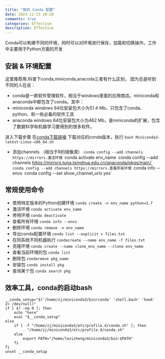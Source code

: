```yaml
---
title: "我的 Conda 配置"
date: 2023-11-23 20:20
comments: true
categories: Effective
description: Effective
---
```


Conda可以构建不同的环境，同时可以对环境进行保存，加载和切换操作。工作中主要用于Python方面的开发

## 安装 & 环境配置
这里推荐用.科普下conda,miniconda,anacoda三者有什么区别，
因为总是听到不同的人在说：
- conda是一款软件管理软件，相当于windows里面的应用商店。miniconda和anaconda中都包含了conda。其中：
- miniconda windows 64位安装包大小为51.4 Mb，只包含了conda、python、和一些必备的软件工具
- anaconda windows 64位安装包大小为462 Mb，是miniconda的扩展，包含了数据科学和机器学习要用到的很多软件。

进入下载步骤
在[conda下载链接](https://conda.io/en/latest/miniconda.html) 下载对应的conda版本，执行  `bash Miniconda3-latest-Linux-x86_64.sh`

- 添加channels （相当于R的镜像源）
	`conda config --add channels https://mirrors.激活环境
`conda activate env_name`
	`conda config --add channels https://mirrors.tuna.tsinghua.edu.cn/anaconda/pkgs/main/`
	`conda config --add channels https://mirrors.查看所有环境
`conda info --envs`
	`conda config --set show_channel_urls yes`
	
	
## 常规使用命令

- 使用特定版本的Python创建环境
	`conda create -n env_name python=3.7`
-  激活环境
	`conda activate env_name`
- 停用环境
	`conda deactivate`
- 查看所有环境
	`conda info --envs`
- 删除环境
	`conda remove -n env_name`
- 导出conda配置环境
	`conda list --explicit > files.txt`
- 在同系统不同机器执行
	`condacreate --name env_name -f files.txt`
- 克隆环境
	`conda create --name clone_env_name --clone env_name`
- 查看当前环境的包
	`conda list`
- 删除包
	`condaremve pkg_name`
-  安装包
	`conda install pkg`
-  查询某个包
	`conda search pkg`


## 效率工具，conda的启动bash

```
__conda_setup="$('/home/zj/miniconda3/bin/conda' 'shell.bash' 'hook' 2> /dev/null)"
if [ $? -eq 0 ]; then
    echo "here"
    eval "$__conda_setup"
else
    if [ -f "/home/zj/miniconda3/etc/profile.d/conda.sh" ]; then
        . "/home/zj/miniconda3/etc/profile.d/conda.sh" 
    else
        export PATH="/home/levizheng/miniconda3/bin:$PATH"
    fi
fi
unset __conda_setup
```



